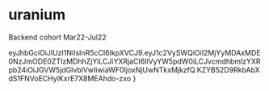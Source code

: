 # uranium
Backend cohort Mar22-Jul22

eyJhbGciOiJIUzI1NiIsInR5cCI6IkpXVCJ9.eyJ1c2VySWQiOiI2MjYyMDAxMDE0NzJmODE0ZTIzMDhhZjYiLCJiYXRjaCI6IlVyYW5pdW0iLCJvcmdhbmlzYXRpb24iOiJGVW5jdGlvblVwIiwiaWF0IjoxNjUwNTkxMjkzfQ.KZYB52D9RkbAbXdS1FNVoECHylKxrE7X8MEAhdo-zxo
}
